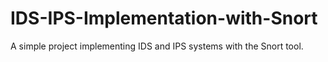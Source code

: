# IDS-IPS-Implementation-with-Snort
A simple project implementing IDS and IPS systems with the Snort tool.
